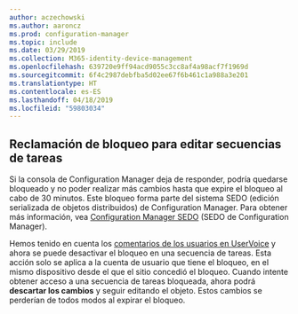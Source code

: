 ```yaml
---
author: aczechowski
ms.author: aaroncz
ms.prod: configuration-manager
ms.topic: include
ms.date: 03/29/2019
ms.collection: M365-identity-device-management
ms.openlocfilehash: 639720e9ff94acd9055c3cc8af4a98acf7f1969d
ms.sourcegitcommit: 6f4c2987debfba5d02ee67f6b461c1a988a3e201
ms.translationtype: HT
ms.contentlocale: es-ES
ms.lasthandoff: 04/18/2019
ms.locfileid: "59803034"
---
```

## <a name="bkmk_sedo"></a> Reclamación de bloqueo para editar secuencias de tareas
<!--3699337-->

Si la consola de Configuration Manager deja de responder, podría quedarse bloqueado y no poder realizar más cambios hasta que expire el bloqueo al cabo de 30 minutos. Este bloqueo forma parte del sistema SEDO (edición serializada de objetos distribuidos) de Configuration Manager. Para obtener más información, vea [Configuration Manager SEDO](/sccm/develop/core/understand/sedo) (SEDO de Configuration Manager).

Hemos tenido en cuenta los [comentarios de los usuarios en UserVoice](https://configurationmanager.uservoice.com/forums/300492-ideas/suggestions/15825373-when-a-console-crashes-and-you-are-editing-a-task) y ahora se puede desactivar el bloqueo en una secuencia de tareas. Esta acción solo se aplica a la cuenta de usuario que tiene el bloqueo, en el mismo dispositivo desde el que el sitio concedió el bloqueo. Cuando intente obtener acceso a una secuencia de tareas bloqueada, ahora podrá **descartar los cambios** y seguir editando el objeto. Estos cambios se perderían de todos modos al expirar el bloqueo.

